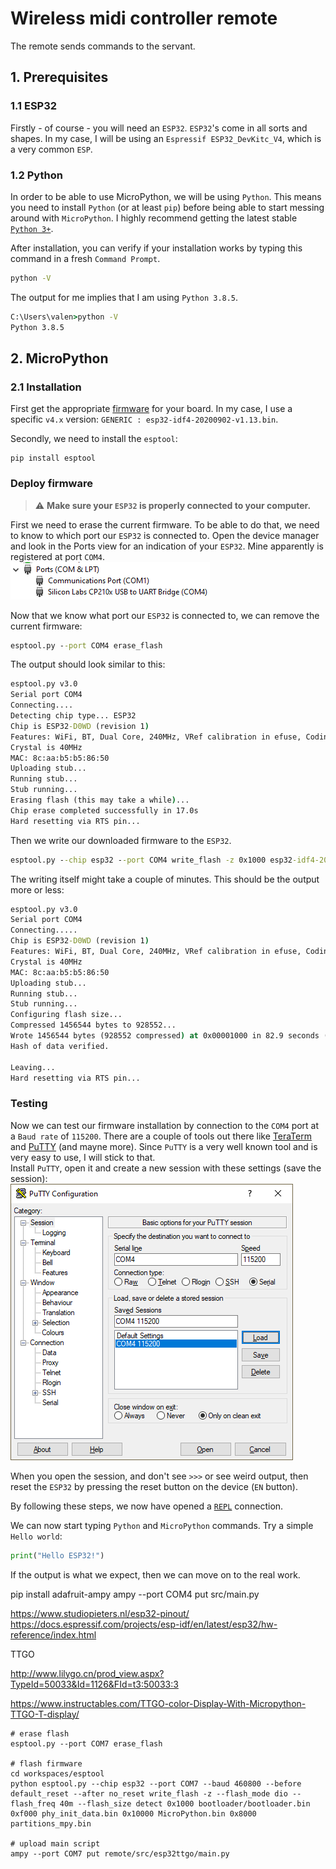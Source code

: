 # Wireless midi controller remote
The remote sends commands to the servant.
## 1. Prerequisites
### 1.1 ESP32
Firstly - of course - you will need an `ESP32`. `ESP32`'s come in all sorts and shapes. In my case, I will be using an `Espressif ESP32_DevKitc_V4`, which is a very common `ESP`.

### 1.2 Python
In order to be able to use MicroPython, we will be using `Python`. This means you need to install `Python` (or at least `pip`) before being able to start messing around with `MicroPython`. I highly recommend getting the latest stable [`Python 3+`](https://www.python.org/downloads/).

After installation, you can verify if your installation works by typing this command in a fresh `Command Prompt`.
```cmd
python -V
```
The output for me implies that I am using `Python 3.8.5`.
```cmd
C:\Users\valen>python -V
Python 3.8.5
```

## 2. MicroPython
### 2.1 Installation
First get the appropriate [firmware](https://micropython.org/download/esp32/) for your board. In my case, I use a specific `v4.x` version: `GENERIC : esp32-idf4-20200902-v1.13.bin`.

Secondly, we need to install the `esptool`: 
```shell script
pip install esptool
```

### Deploy firmware
> :warning: **Make sure your `ESP32` is properly connected to your computer.**

First we need to erase the current firmware. To be able to do that, we need to know to which port our `ESP32` is connected to. Open the device manager and look in the Ports view for an indication of your `ESP32`. Mine apparently is registered at port `COM4`.  
![Device Manager](docs/static/device_manager.png)

Now that we know what port our `ESP32` is connected to, we can remove the current firmware: 
```cmd
esptool.py --port COM4 erase_flash
```

The output should look similar to this:
```cmd
esptool.py v3.0
Serial port COM4
Connecting....
Detecting chip type... ESP32
Chip is ESP32-D0WD (revision 1)
Features: WiFi, BT, Dual Core, 240MHz, VRef calibration in efuse, Coding Scheme None
Crystal is 40MHz
MAC: 8c:aa:b5:b5:86:50
Uploading stub...
Running stub...
Stub running...
Erasing flash (this may take a while)...
Chip erase completed successfully in 17.0s
Hard resetting via RTS pin...
```

Then we write our downloaded firmware to the `ESP32`.
```cmd
esptool.py --chip esp32 --port COM4 write_flash -z 0x1000 esp32-idf4-20200902-v1.13.bin
```

The writing itself might take a couple of minutes. This should be the output more or less:
```cmd
esptool.py v3.0
Serial port COM4
Connecting.....
Chip is ESP32-D0WD (revision 1)
Features: WiFi, BT, Dual Core, 240MHz, VRef calibration in efuse, Coding Scheme None
Crystal is 40MHz
MAC: 8c:aa:b5:b5:86:50
Uploading stub...
Running stub...
Stub running...
Configuring flash size...
Compressed 1456544 bytes to 928552...
Wrote 1456544 bytes (928552 compressed) at 0x00001000 in 82.9 seconds (effective 140.6 kbit/s)...
Hash of data verified.

Leaving...
Hard resetting via RTS pin...
```

### Testing
Now we can test our firmware installation by connection to the `COM4` port at a `Baud rate` of `115200`. There are a couple of tools out there like [TeraTerm](https://ttssh2.osdn.jp/index.html.en) and [PuTTY](https://www.putty.org/) (and mayne more). Since `PuTTY` is a very well known tool and is very easy to use, I will stick to that.  
Install `PuTTY`, open it and create a new session with these settings (save the session):  
![PuTTY session](docs/static/PuTTY.png)

When you open the session, and don't see `>>>` or see weird output, then reset the `ESP32` by pressing the reset button on the device (`EN` button).

By following these steps, we now have opened a [`REPL`](https://en.wikipedia.org/wiki/Read%E2%80%93eval%E2%80%93print_loop) connection.

We can now start typing `Python` and `MicroPython` commands. Try a simple `Hello world`:
```python
print("Hello ESP32!")
```
If the output is what we expect, then we can move on to the real work.



pip install adafruit-ampy
ampy --port COM4 put src/main.py

https://www.studiopieters.nl/esp32-pinout/
https://docs.espressif.com/projects/esp-idf/en/latest/esp32/hw-reference/index.html

TTGO

http://www.lilygo.cn/prod_view.aspx?TypeId=50033&Id=1126&FId=t3:50033:3

https://www.instructables.com/TTGO-color-Display-With-Micropython-TTGO-T-display/

```shell
# erase flash
esptool.py --port COM7 erase_flash

# flash firmware
cd workspaces/esptool
python esptool.py --chip esp32 --port COM7 --baud 460800 --before default_reset --after no_reset write_flash -z --flash_mode dio --flash_freq 40m --flash_size detect 0x1000 bootloader/bootloader.bin 0xf000 phy_init_data.bin 0x10000 MicroPython.bin 0x8000 partitions_mpy.bin

# upload main script
ampy --port COM7 put remote/src/esp32ttgo/main.py
```

